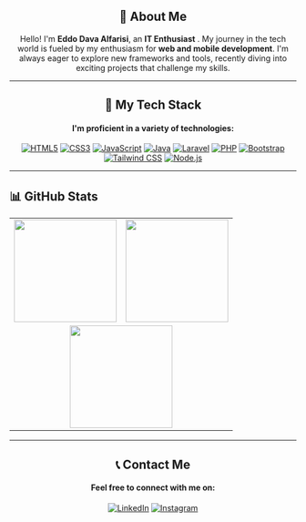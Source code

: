 <p align="center">
  <h2 align="center">👋 About Me</h2>
  <p align="center">Hello! I'm <strong>Eddo Dava Alfarisi</strong>, an <strong>IT Enthusiast</strong> . My journey in the tech world is fueled by my enthusiasm for <strong>web and mobile development</strong>. I'm always eager to explore new frameworks and tools, recently diving into exciting projects that challenge my skills.</p>
</p>

---

<div align="center">
  <h2 align="center">🚀 My Tech Stack</h2>
  <h4 align="center">I'm proficient in a variety of technologies:</h4>
  <a href="#"><img src="https://img.icons8.com/color/48/000000/html-5.png" alt="HTML5"/></a>
  <a href="#"><img src="https://img.icons8.com/color/48/000000/css3.png" alt="CSS3"/></a>
  <a href="#"><img src="https://img.icons8.com/color/48/000000/javascript.png" alt="JavaScript"/></a>
  <a href="#"><img src="https://img.icons8.com/color/48/000000/java-coffee-cup-logo.png" alt="Java"/></a>
  <a href="#"><img src="https://img.icons8.com/fluency/48/laravel.png" alt="Laravel"/></a>
  <a href="#"><img src="https://img.icons8.com/color/48/000000/php.png" alt="PHP"/></a>
  <a href="#"><img src="https://img.icons8.com/color/48/000000/bootstrap.png" alt="Bootstrap"/></a>
  <a href="#"><img src="https://img.icons8.com/color/48/000000/tailwind_css.png" alt="Tailwind CSS"/></a>
  <a href="#"><img src="https://img.icons8.com/color/48/000000/nodejs.png" alt="Node.js"/></a>
</div>

---

<p align="center">
  <h2>📊 GitHub Stats</h2>
</p>

<table align="center">
  <tr>
    <td align="center">
      <img height="180em" src="https://github-readme-stats-eight-theta.vercel.app/api?username=Eddav29&show_icons=true&theme=algolia&include_all_commits=true&count_private=true"/>
    </td>
    <td align="center">
      <img height="180em" src="https://github-readme-streak-stats.herokuapp.com?user=Eddav29&theme=ocean-gradient"/>
    </td>
  </tr>
  <tr>
    <td colspan="2" align="center">
      <img height="180em" src="https://github-readme-stats-eight-theta.vercel.app/api/top-langs/?username=Eddav29&layout=compact&langs_count=8&theme=algolia"/>
    </td>
  </tr>
</table>

---

<div align="center">
  <h2 align="center">📞 Contact Me</h2>
  <h4 align="center">Feel free to connect with me on:</h4>
  <a href="https://www.linkedin.com/in/eddo-dava-alfarisi-99b4b7274/"><img src="https://img.icons8.com/color/48/000000/linkedin.png" alt="LinkedIn"/></a>
  <a href="https://www.instagram.com/eddav29/"><img src="https://img.icons8.com/color/48/000000/instagram-new.png" alt="Instagram"/></a>
</div>
